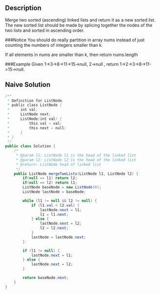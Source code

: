 ## Description
Merge two sorted (ascending) linked lists and return it as a new sorted list. The new sorted list should be made by splicing together the nodes of the two lists and sorted in ascending order.

###Notice
You should do really partition in array nums instead of just counting the numbers of integers smaller than k.

If all elements in nums are smaller than k, then return nums.length

###Example
Given 1->3->8->11->15->null, 2->null , return 1->2->3->8->11->15->null.



## Naive Solution
```java
/**
 * Definition for ListNode.
 * public class ListNode {
 *     int val;
 *     ListNode next;
 *     ListNode(int val) {
 *         this.val = val;
 *         this.next = null;
 *     }
 * }
 */
public class Solution {
    /*
     * @param l1: ListNode l1 is the head of the linked list
     * @param l2: ListNode l2 is the head of the linked list
     * @return: ListNode head of linked list
     */
    public ListNode mergeTwoLists(ListNode l1, ListNode l2) {
        if(null == l1) return l2;
        if(null == l2) return l1;
        ListNode baseNode = new ListNode(0);
        ListNode lastNode = baseNode;

        while (l1 != null && l2 != null) {
            if (l1.val < l2.val) {
                lastNode.next = l1;
                l1 = l1.next;
            } else {
                lastNode.next = l2;
                l2 = l2.next;
            }
            lastNode = lastNode.next;
        }

        if (l1 != null) {
            lastNode.next = l1;
        } else {
            lastNode.next = l2;
        }

        return baseNode.next;
    }
}
```